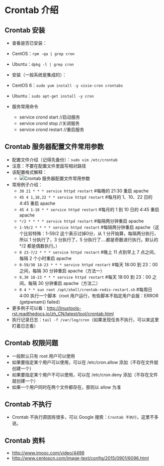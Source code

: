 # Crontab 介绍


## Crontab 安装

- 查看是否已安装：
 - CentOS：`rpm -qa | grep cron`
 - Ubuntu：`dpkg -l | grep cron`

- 安装（一般系统是集成的）：
 - CentOS 6：`sudo yum install -y vixie-cron crontabs`
 - Ubuntu：`sudo apt-get install -y cron`

- 服务常用命令
	- service crond start //启动服务
	- service crond stop //关闭服务
	- service crond restart //重启服务

## Crontab 服务器配置文件常用参数

- 配置文件介绍（记得先备份）：`sudo vim /etc/crontab`
- 注意：不要在配置文件里面写相对路径
 - 该配置格式解释：
    - ![Crontab 服务器配置文件常用参数](../images/Crontab-a-1.jpg)
 - 常用例子介绍：
    - `30 21 * * * service httpd restart`         #每晚的 21:30 重启 apache
    - `45 4 1,10,22 * * service httpd restart`    #每月的 1、10、22 日的 4:45 重启 apache
    - `45 4 1-10 * * service httpd restart`       #每月的 1 到 10 日的 4:45 重启 apache
    - `*/2 * * * * service httpd restart`         #每隔两分钟重启 apache
    - `1-59/2 * * * * service httpd restart`      #每隔两分钟重启 apache（这个比较特殊：1-59/2 这个表示过掉0分，从 1 分开始算，每隔两分执行，所以 1 分执行了，3 分执行了，5 分执行了....都是奇数进行执行。默认的 */2 都是偶数执行。）
    - `0 23-7/2 * * * service httpd restart`      #晚上 11 点到早上 7 点之间，每隔 2 个小时重启 apache
    - `0-59/30 18-23 * * * service httpd restart` #每天 18:00 到 23：00 之间，每隔 30 分钟重启 apache（方法一）
    - `0,30 18-23 * * * service httpd restart`    #每天 18:00 到 23：00 之间，每隔 30 分钟重启 apache（方法二）
    - `0 4 * * sun root /opt/shell/crontab-redis-restart.sh`    #每周日 4:00 执行一个脚本（root 用户运行，有些脚本不指定用户会报：ERROR (getpwnam() failed）
- 更多例子可以看：<http://linuxtools-rst.readthedocs.io/zh_CN/latest/tool/crontab.html>
- 执行记录日志：`tail -f /var/log/cron`（如果发现任务不执行，可以来这里盯着日志看）


## Crontab 权限问题

- 一般默认只有 root 用户可以使用
- 如果要指定某个用户可以使用，可以在 /etc/cron.allow 添加（不存在文件就创建一个）
- 如果要指定某个用户不可以使用，可以在 /etc/cron.deny 添加（不存在文件就创建一个）
- 如果一个用户同时在两个文件都存在，那则以 allow 为准

## Crontab 不执行

- Crontab 不执行原因有很多，可以 Google 搜索：`Crontab 不执行`，这里不多说。

## Crontab 资料

- <http://www.imooc.com/video/4498> 
- <http://www.centoscn.com/image-text/config/2015/0901/6096.html> 
